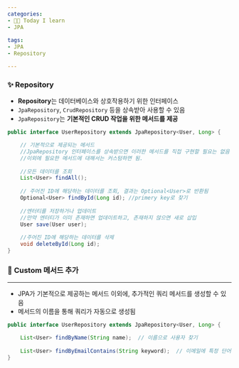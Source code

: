 ```yaml
---
categories:
- 👩‍💻 Today I learn
- JPA
  
tags:
- JPA
- Repository

---
```


### ✨ **Repository**
- **Repository**는 데이터베이스와 상호작용하기 위한 인터페이스
- `JpaRepository`, `CrudRepository` 등을 상속받아 사용할 수 있음
- `JpaRepository`는 **기본적인 CRUD 작업을 위한 메서드를 제공**

```java
public interface UserRepository extends JpaRepository<User, Long> {

    // 기본적으로 제공되는 메서드
    //JpaRepository 인터페이스를 상속받으면 이러한 메서드를 직접 구현할 필요는 없음
    //이외에 필요한 메서드에 대해서는 커스텀하면 됨. 
    
    //모든 데이터를 조회
    List<User> findAll();
    
    // 주어진 ID에 해당하는 데이터를 조회, 결과는 Optional<User>로 반환됨
    Optional<User> findById(Long id); //primery key로 찾기
    
    //엔터티를 저장하거나 업데이트
    //만약 엔터티가 이미 존재하면 업데이트하고, 존재하지 않으면 새로 삽입
    User save(User user);
    
    //주어진 ID에 해당하는 데이터를 삭제
    void deleteById(Long id);
}

```

### 📌 **Custom 메서드 추가**

---

- JPA가 기본적으로 제공하는 메서드 이외에, 추가적인 쿼리 메서드를 생성할 수 있음
- 메서드의 이름을 통해 쿼리가 자동으로 생성됨

```java
public interface UserRepository extends JpaRepository<User, Long> {

    List<User> findByName(String name);  // 이름으로 사용자 찾기
    
    List<User> findByEmailContains(String keyword);  // 이메일에 특정 단어가 포함된 사용자 찾기
}

```